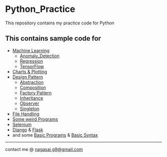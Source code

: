 # Python_Practice

This repository contains my practice code for Python

## This contains sample code for

* [Machine Learning](https://github.com/nagasaimanoj/Python_Practice/tree/master/Machine%20Learning)
  * [Anomaly_Detection](https://github.com/nagasaimanoj/Python_Practice/tree/master/Machine%20Learning/Anomaly_Detection)
  * [Regression](https://github.com/nagasaimanoj/Python_Practice/tree/master/Machine%20Learning/Regression)
  * [TensorFlow](https://github.com/nagasaimanoj/Python_Practice/tree/master/Machine%20Learning/TensorFlow_Trails)
* [Charts & Plotting](https://github.com/nagasaimanoj/Python_Practice/tree/master/Basics/Charts)
* [Design Pattern](https://github.com/nagasaimanoj/Python_Practice/tree/master/Basics/Design_Patterns)
  * [Abstraction](https://github.com/nagasaimanoj/Python_Practice/blob/master/Basics/Design_Patterns/abstraction.py)
  * [Composition](https://github.com/nagasaimanoj/Python_Practice/blob/master/Basics/Design_Patterns/composition.py)
  * [Factory Pattern](https://github.com/nagasaimanoj/Python_Practice/blob/master/Basics/Design_Patterns/factory.py)
  * [Inheritance](https://github.com/nagasaimanoj/Python_Practice/blob/master/Basics/Design_Patterns/inheritance.py)
  * [Observer](https://github.com/nagasaimanoj/Python_Practice/blob/master/Basics/Design_Patterns/observer.py)
  * [Singleton](https://github.com/nagasaimanoj/Python_Practice/blob/master/Basics/Design_Patterns/singleton.py)
* [File Handling](https://github.com/nagasaimanoj/Python_Practice/tree/master/Basics/Files)
* [Some weird Programs](https://github.com/nagasaimanoj/Python_Practice/tree/master/Fun_Ones)
* [Selenium](https://github.com/nagasaimanoj/Python_Practice/tree/master/Selenium)
* [Django](https://github.com/nagasaimanoj/Python_Practice/tree/master/Web%20Dev/Django) & [Flask](https://github.com/nagasaimanoj/Python_Practice/tree/master/Web%20Dev/Flask)
* and some [Basic Programs](https://github.com/nagasaimanoj/Python_Practice/tree/master/Basics/Basic_Programs) & [Basic Syntax](https://github.com/nagasaimanoj/Python_Practice/tree/master/Basics/Basic_Syntax)

---
contact me @ nagasai.g9@gmail.com